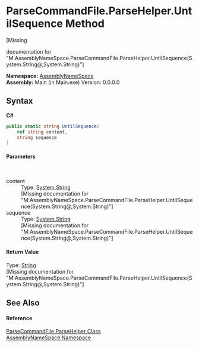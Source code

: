 # ParseCommandFile.ParseHelper.UntilSequence Method 
 

\[Missing <summary> documentation for "M:AssemblyNameSpace.ParseCommandFile.ParseHelper.UntilSequence(System.String@,System.String)"\]

**Namespace:**&nbsp;<a href="6bcc80ef-5cfd-db5f-1eb2-7297d1c16397">AssemblyNameSpace</a><br />**Assembly:**&nbsp;Main (in Main.exe) Version: 0.0.0.0

## Syntax

**C#**<br />
``` C#
public static string UntilSequence(
	ref string content,
	string sequence
)
```


#### Parameters
&nbsp;<dl><dt>content</dt><dd>Type: <a href="http://msdn2.microsoft.com/en-us/library/s1wwdcbf" target="_blank">System.String</a><br />\[Missing <param name="content"/> documentation for "M:AssemblyNameSpace.ParseCommandFile.ParseHelper.UntilSequence(System.String@,System.String)"\]</dd><dt>sequence</dt><dd>Type: <a href="http://msdn2.microsoft.com/en-us/library/s1wwdcbf" target="_blank">System.String</a><br />\[Missing <param name="sequence"/> documentation for "M:AssemblyNameSpace.ParseCommandFile.ParseHelper.UntilSequence(System.String@,System.String)"\]</dd></dl>

#### Return Value
Type: <a href="http://msdn2.microsoft.com/en-us/library/s1wwdcbf" target="_blank">String</a><br />\[Missing <returns> documentation for "M:AssemblyNameSpace.ParseCommandFile.ParseHelper.UntilSequence(System.String@,System.String)"\]

## See Also


#### Reference
<a href="86fef9b8-965c-bb8b-3ad0-ad088dc80ecd">ParseCommandFile.ParseHelper Class</a><br /><a href="6bcc80ef-5cfd-db5f-1eb2-7297d1c16397">AssemblyNameSpace Namespace</a><br />